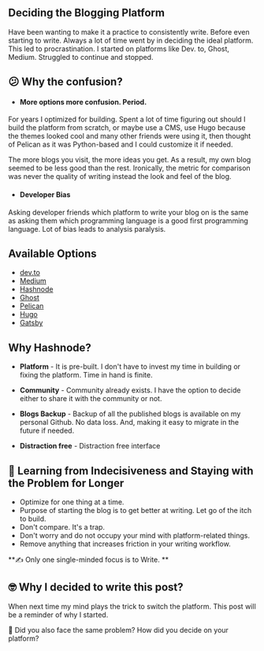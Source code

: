 ## Deciding the Blogging Platform

Have been wanting to make it a practice to consistently write. Before even starting to write. Always a lot of time went by in deciding the ideal platform. This led to procrastination. I started on platforms like Dev. to, Ghost, Medium. Struggled to continue and stopped. 

## 😕 **Why the confusion?** 


- #### **More options more confusion. Period.**

For years I optimized for building. Spent a lot of time figuring out should I build the platform from scratch, or maybe use a CMS, use Hugo because the themes looked cool and many other friends were using it, then thought of Pelican as it was Python-based and I could customize it if needed. 

The more blogs you visit, the more ideas you get. As a result, my own blog seemed to be less good than the rest. Ironically, the metric for comparison was never the quality of writing instead the look and feel of the blog. 


- #### **Developer Bias**

Asking developer friends which platform to write your blog on is the same as asking them which programming language is a good first programming language. Lot of bias leads to analysis paralysis.

 
## **Available Options**


- [dev.to](https://dev.to/)
- [Medium](https://medium.com/)
- [Hashnode](https://hasnode.com/)
- [Ghost](https://ghost.com/)
- [Pelican](https://blog.getpelican.com/)
- [Hugo](https://gohugo.io/)
-  [Gatsby](https://www.gatsbyjs.com/) 

## **Why Hashnode?**


- **Platform** - It is pre-built. I don't have to invest my time in building or fixing the platform. Time in hand is finite.

- **Community** - Community already exists. I have the option to decide either to 
share it with the community or not.

- **Blogs Backup** - Backup of all the published blogs is available on my personal Github. No data loss.  And, making it easy to migrate in the future if needed.   

- **Distraction free** - Distraction free interface


## 🎯 **Learning from Indecisiveness and Staying with the Problem for Longer**


- Optimize for one thing at a time.
- Purpose of starting the blog is to get better at writing. Let go of the itch to build.
- Don't compare. It's a trap. 
- Don't worry and do not occupy your mind with platform-related things.
- Remove anything that increases friction in your writing workflow.

**✍️ Only one single-minded focus is to Write. **


## 🤓 **Why I decided to write this post?** 

When next time my mind plays the trick to switch the platform. This post will 
be a reminder of why I started.

🤔 Did you also face the same problem? How did you decide on your platform? 


  








